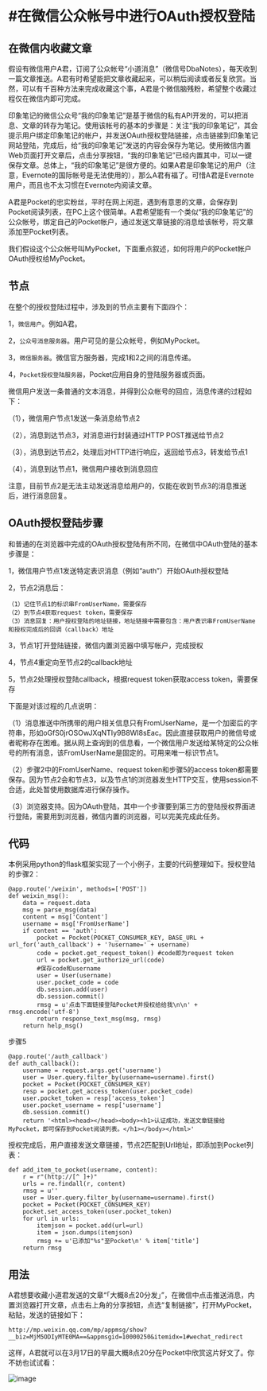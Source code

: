 #在微信公众帐号中进行OAuth授权登陆
======


## 在微信内收藏文章

假设有微信用户A君，订阅了公众帐号“小道消息”（微信号DbaNotes），每天收到一篇文章推送。A君有时希望能把文章收藏起来，可以稍后阅读或者反复欣赏。当然，可以有千百种方法来完成收藏这个事，A君是个微信脑残粉，希望整个收藏过程仅在微信内即可完成。

印象笔记的微信公众号“我的印象笔记”是基于微信的私有API开发的，可以把消息、文章的转存为笔记。使用该帐号的基本的步骤是：关注“我的印象笔记”，其会提示用户绑定印象笔记的帐户，并发送OAuth授权登陆链接，点击链接到印象笔记网站登陆，完成后，给“我的印象笔记”发送的内容会保存为笔记。使用微信内置Web页面打开文章后，点击分享按钮，“我的印象笔记”已经内置其中，可以一键保存文章。总体上，“我的印象笔记”是很方便的。如果A君是印象笔记的用户（注意，Evernote的国际帐号是无法使用的），那么A君有福了。可惜A君是Evernote用户，而且也不太习惯在Evernote内阅读文章。

A君是Pocket的忠实粉丝，平时在网上闲逛，遇到有意思的文章，会保存到Pocket阅读列表，在PC上这个很简单。A君希望能有一个类似“我的印象笔记”的公众帐号，绑定自己的Pocket帐户，通过发送文章链接的消息给该帐号，将文章添加至Pocket列表。

我们假设这个公众帐号叫MyPocket，下面重点叙述，如何将用户的Pocket帐户OAuth授权给MyPocket。


## 节点

在整个的授权登陆过程中，涉及到的节点主要有下面四个：

1，`微信用户`。例如A君。

2，`公众号消息服务器`。用户可见的是公众帐号，例如MyPocket。

3，`微信服务器`。微信官方服务器，完成1和2之间的消息传递。

4，`Pocket授权登陆服务器`，Pocket应用自身的登陆服务器或页面。

微信用户发送一条普通的文本消息，并得到公众帐号的回应，消息传递的过程如下：

（1），微信用户节点1发送一条消息给节点2

（2），消息到达节点3，对消息进行封装通过HTTP POST推送给节点2

（3），消息到达节点2，处理后对HTTP进行响应，返回给节点3，转发给节点1

（4），消息到达节点1，微信用户接收到消息回应

注意，目前节点2是无法主动发送消息给用户的，仅能在收到节点3的消息推送后，进行消息回复。


## OAuth授权登陆步骤

和普通的在浏览器中完成的OAuth授权登陆有所不同，在微信中OAuth登陆的基本步骤是：

1，微信用户节点1发送特定表识消息（例如“auth”）开始OAuth授权登陆

2，节点2消息后：

	（1）记住节点1的标识串FromUserName，需要保存
	（2）到节点4获取request token，需要保存
	（3）消息回复：用户授权登陆的地址链接，地址链接中需要包含：用户表识串FromUserName和授权完成后的回调（callback）地址
	
3，节点1打开登陆链接，微信内置浏览器中填写帐户，完成授权

4，节点4重定向至节点2的callback地址

5，节点2处理授权登陆callback，根据request token获取access token，需要保存

下面是对该过程的几点说明：

（1）消息推送中所携带的用户相关信息只有FromUserName，是一个加密后的字符串，形如oGfS0jrOSOwJXqNTIy9B8WI8sEac。因此直接获取用户的微信号或者昵称存在困难。据从网上查询到的信息看，一个微信用户发送给某特定的公众帐号的所有消息，该FromUserName是固定的。可用来唯一标识节点1。

（2）步骤2中的FromUserName、request token和步骤5的access token都需要保存。因为节点2会和节点3，以及节点1的浏览器发生HTTP交互，使用session不合适，此处暂使用数据库进行保存操作。

（3）浏览器支持。因为OAuth登陆，其中一个步骤要到第三方的登陆授权界面进行登陆，需要用到浏览器，微信内置的浏览器，可以完美完成此任务。

## 代码

本例采用python的flask框架实现了一个小例子，主要的代码整理如下。授权登陆的步骤2：

	@app.route('/weixin', methods=['POST'])
	def weixin_msg():
		data = request.data
		msg = parse_msg(data)
		content = msg['Content']
		username = msg['FromUserName']
		if content == 'auth':
			pocket = Pocket(POCKET_CONSUMER_KEY, BASE_URL + url_for('auth_callback') + '?username=' + username)
			code = pocket.get_request_token() #code即为request token
			url = pocket.get_authorize_url(code)
			#保存code和username
			user = User(username)
			user.pocket_code = code
			db.session.add(user)
			db.session.commit()
			rmsg = u'点击下面链接登陆Pocket并授权给给我\n\n' + rmsg.encode('utf-8')
    		return response_text_msg(msg, rmsg)
    	return help_msg()

步骤5

	@app.route('/auth_callback')
	def auth_callback():
		username = request.args.get('username')
		user = User.query.filter_by(username=username).first()
		pocket = Pocket(POCKET_CONSUMER_KEY)
		resp = pocket.get_access_token(user.pocket_code)
		user.pocket_token = resp['access_token']
		user.pocket_username = resp['username']
		db.session.commit()
		return '<html><head></head><body><h1>认证成功，发送文章链接给MyPocket，即可保存到Pocket阅读列表。</h1></body></html>'
		
授权完成后，用户直接发送文章链接，节点2匹配到Url地址，即添加到Pocket列表：

	def add_item_to_pocket(username, content):
		r = r"(http://[^ ]+)"
		urls = re.findall(r, content)
		rmsg = u''
		user = User.query.filter_by(username=username).first()
		pocket = Pocket(POCKET_CONSUMER_KEY)
		pocket.set_access_token(user.pocket_token)
		for url in urls:
			itemjson = pocket.add(url=url)
			item = json.dumps(itemjson)
			rmsg += u'已添加"%s"至Pocket\n' % item['title']
		return rmsg
       
## 用法

A君想要收藏小道君发送的文章“「大概8点20分发」”，在微信中点击推送消息，内置浏览器打开文章，点击右上角的分享按钮，点选“复制链接”，打开MyPocket，粘贴，发送的链接如下：

	http://mp.weixin.qq.com/mp/appmsg/show?__biz=MjM5ODIyMTE0MA==&appmsgid=10000250&itemidx=1#wechat_redirect
	
这样，A君就可以在3月17日的早晨大概8点20分在Pocket中欣赏这片好文了。你不妨也试试看：

![image](http://url2pocket.sinaapp.com/static/img/qrcode_for_gh_7fce1bf79138_258.jpg)